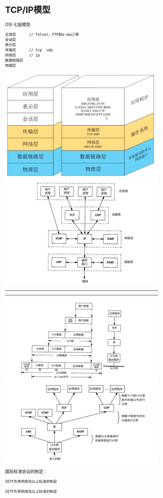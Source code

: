 # TCP/IP模型

OSI 七层模型

```
应用层      // Telnet、FTP和e-mail等
会话层
表示层
传输层      // tcp  udp
网络层      // ip
数据链路层
物理层
```

![](/img/tcp-ip.jpeg)![](/img/tcp-ip-func.jpeg)

---

---



![](/img/tcp-fengzhuang.png)![](/img/tcp-ip-fenyong.jpeg)



国际标准协议的制定：

```
IETF负责网络及以上标准的制定

IETF负责网络及以上标准的制定
```



